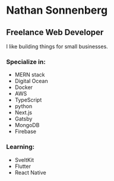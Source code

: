 # Nathan Sonnenberg

## Freelance Web Developer
I like building things for small businesses.

### Specialize in:
* MERN stack
* Digital Ocean
* Docker
* AWS
* TypeScript
* python
* Next.js
* Gatsby
* MongoDB
* Firebase
  
### Learning:
* SveltKit
* Flutter
* React Native
